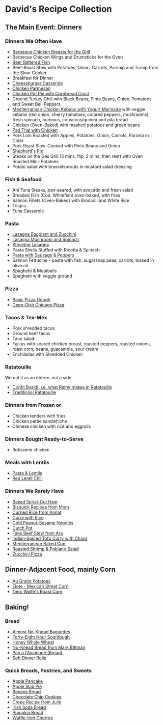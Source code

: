 # David's Recipe Collection

## The Main Event: Dinners

### Dinners We Often Have

- [Barbeque Chicken Breasts for the Grill](./recipes/barbeque_chicken.md)
- Barbecue Chicken Wings and Drumsticks for the Oven
- [Beer Battered Fish](./recipes/beer_battered_fish.md)
- Beef-Roast Stew with Potatoes, Onion, Carrots, Parsnip and Turnip from the Slow-Cooker
- Breakfast for Dinner
- [Cheeseburger Casserole](./recipes/cheeseburger_casserole.md)
- [Chicken Parmesan](./recipes/chicken_parmesan.md)
- [Chicken Pot Pie with Cornbread Crust](./recipes/chicken_pot_pie.md)
- Ground Turkey Chili with Black Beans, Pinto Beans, Onion, Tomatoes and Sweet Bell Peppers
- [Mediterranean Chicken Kebabs with Yogurt Marinade](./recipes/mediterrean_yogurt-marinade_chicken.md) with veggie kebabs (red onion, cherry tomatoes, colored peppers, mushrooms), fresh spinach, hummus, couscous/quinea and pita bread
- Chicken (Oven-Baked) with mashed potatoes and green beans
- [Pad Thai with Chicken](./recipes/padthai_recipe_from_bag.md)
- Pork Loin Roasted with Apples, Potatoes, Onion, Carrots, Parsnip in Cider 
- Pork Roast Slow-Cooked with Pinto Beans and Onion
- [Shepherd's Pie](./recipes/shepherd's_pie.md)
- Steaks on the Gas Grill (3 mins, flip, 2 mins, then rest) with Oven Roasted Mini-Potatoes
- Potato salad with brusselsprouts in mustard salad dressing


### Fish & Seafood
- Ahi Tuna Steaks, pan-seared, with avocado and fresh salad
- Breaded Fish (Cod, Whitefish) oven-baked, with fries
- Salmon Fillets (Oven-Baked) with Broccoli and White Rice 
- Tilapia
- Tuna Casserole 

### Pasta

- [Lasagna Eggplant and Zucchini](./recipes/lasagna_eggplant_and_zucchini.md)
- [Lasagna Mushroom and Spinach](./recipes/lasagna_mushroom_and_spinach.md)
- [Stovetop Lasagna](./recipes/stovetop_lasagna.md)
- Pasta Shells Stuffed with Ricotta & Spinach
- [Pasta with Sausage & Peppers](./recipes/pasta_with_sausage_peppers.md)
- Salmon Fettucine - pasta with fish, sugarsnap peas, carrots, tossed in olive oil
- Spaghetti & Meatballs
- Spaghetti with veggie ground 

### Pizza

- [Basic Pizza Dough](./recipes/basic_pizza_dough.md)
- [Deep-Dish Chicago Pizza](./recipes/deep-dish_Chicago_pizza.md)


### Tacos & Tex-Mex
- Pork shredded tacos
- Ground beef tacos 
- Taco salad 
- Fajitas with seared chicken breast, roasted peppers, roasted onions, roast corn, beans, guacamole, sour cream
- Enchiladas with Shredded Chicken


### Ratatouille

We eat it as an entree, not a side.

- [Confit Byaldi, i.e. what Remy makes in Ratatouille](./recipes/confit_byaldi.md)
- [Traditional Ratatouille](./recipes/traditional_ratatouille.md)

### Dinners from Frozen or 

- Chicken tenders with fries
- Chicken pattie sandwhichs 
- Chinese chicken with rice and eggrolls

### Dinners Bought Ready-to-Serve 

- Rotisserie chicken 

### Meals with Lentils
- [Pasta & Lentils](./recipes/pasta_&_lentils.md)
- [Red Lentil Chili](./recipes/red_lentil_chili_from_Wash_Post.md)

### Dinners We Rarely Have

- [Baked Spiral-Cut Ham](./recipes/baked_spiral-cut_ham.md)
- [Bisquick Recipes from Mom](./recipes/bisquick_recipes_from_mom.md)
- [Curried Rice from Annat](./recipes/curried_rice_from_annat.md)
- [Curry with Rice](./recipes/curry_with_rice.md)
- [Cold Peanut-Sesame Noodles](./recipes/cold_peanut-sesame_noodles.md)
- [Dutch Pot](./recipes/dutch_pot.md)
- [Fake Beef Stew from Ara](./recipes/fake_beef_stew_from_ara.md)
- [Indian-Spiced Tofu Curry with Chard](./recipes/indian-spiced_tofu_curry_with_chard.md)
- [Mediterranean Baked Cod](./recipes/mediterranean_baked_cod.md)
- [Roasted Shrimp & Poblano Salad](./recipes/roasted_shrimp_&_poblano_salad.md)
- [Zucchini Pizza](./recipes/zuchinni_pizza.md)

## Dinner-Adjacent Food, mainly Corn

- [Au Gratin Potatoes](./recipes/au_gratin_potatoes.md)
- [Elote - Mexican Street Corn](./recipes/elote_mexican_street_corn.md)
- [Nero Wolfe's Roast Corn](./recipes/nero_wolfe's_roast_corn.md)

## Baking!

### Bread

- [Almost No-Knead Baguettes](./recipes/almost_no-knead_baguettes.md)
- [Forty-Eight Hour Sourdough](./recipes/forty-eight_hour_sourdough.md)
- [Honey Whole Wheat](./recipes/honey_whole_wheat.md)
- [No-Knead Bread from Mark Bittman](./recipes/no-knead_bread_from_mark_bittman.md)
- [Pan a l'Ancienne (Bread)](<./recipes/pan_a_l'ancienne_(bread).md>)
- [Soft Dinner Rolls](./recipes/soft_dinner_rolls.md)

### Quick Breads, Pastries, and Sweets

- [Apple Pancake](./recipes/apple_pancake.md)
- [Apple Slab Pie](./recipes/apple_slab_pie.md)
- [Banana Bread](./recipes/banana_bread.md)
- [Chocolate Chip Cookies](./recipes/chocolate_chip_cookies.md)
- [Crepe Recipe from Julik](./recipes/crepes_recipe_from_julik.md)
- [Irish Soda Bread](./recipes/irish_soda_bread.md)
- [Pumpkin Bread](./recipes/pumpkin_bread.md)
- [Waffle-Iron Churros](./recipes/waffle-iron_churros.md)
